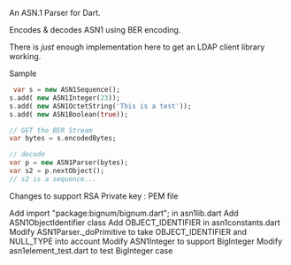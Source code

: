 An ASN.1 Parser for Dart.

Encodes & decodes ASN1 using BER encoding.

There is *just* enough implementation here to
get an LDAP client library working.


Sample

```dart
 var s = new ASN1Sequence();
s.add( new ASN1Integer(23));
s.add( new ASN1OctetString('This is a test'));
s.add( new ASN1Boolean(true));

// GET the BER Stream
var bytes = s.encodedBytes;

// decode
var p = new ASN1Parser(bytes);
var s2 = p.nextObject();
// s2 is a sequence...
```

Changes to support RSA Private key : PEM file

Add import "package:bignum/bignum.dart"; in asn1lib.dart
Add ASN1ObjectIdentifier class 
Add OBJECT_IDENTIFIER in asn1constants.dart
Modify ASN1Parser._doPrimitive to take OBJECT_IDENTIFIER and NULL_TYPE into account
Modify ASN1Integer to support BigInteger
Modify asn1element_test.dart to test BigInteger case